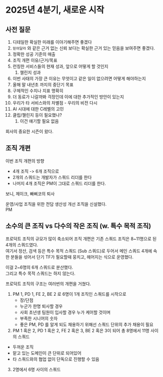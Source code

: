 # 2025년 4분기, 새로운 시작

## 사전 질문

1. 디테일한 확실한 미래를 이야기해주면 좋겠다
2. `믿어달라` 와 같은 근거 없는 신뢰 보다는 확실한 근거 있는 믿음을 보여주면 좋겠다.
3. 정확한 성공 기준의 매출
4. 조직 개편 이유/근거/목표
5. 런칭한 서비스들의 현재 성과, 앞으로 어떻게 할 것인지
   1. 챌린지 성과
6. 이번 사태의 가장 큰 이유는 무엇이고 같은 일이 없으려면 어떻게 해야하는지
7. 올해 말 내년초 까지의 중단기 목표
8. 구체적인 수치나 지표 명확히
9.  더 동료가 나갈까봐 걱정인데 이에 대한 추가적인 방안이 있는지
10. 우리가 타 서비스와의 차별점 - 우리의 비전 다시
11. AI 시대에 대한 C레벨의 고민
12. 클립/챌린지 등이 필요했나?
    1.  이건 얘기할 필요 없음

회사의 중요한 시즌이 왔다.  

## 조직 개편

이번 조직 개편의 방향

- 4개 조직 -> 6개 조직으로
- 2개의 스쿼드는 개발자가 스쿼드 리더를 한다
- 나머지 4개 조직은 PM이 그대로 스쿼드 리더를 한다.  


보니, 제이크, 빠삐코의 퇴사

운영/사업 조직을 위한 전담 생산성 개선 조직을 신설했다.  
PM

## 소수의 큰 조직 vs 다수의 작은 조직 (w. 특수 목적 조직)

프로덕트 조직의 규모가 많이 축소되어 조직 개편은 
기존 스쿼드 조직은 8~11명으로 된 4개의 스쿼드였다.  
여기서 정산, 검색 등은 특수 목적 스쿼드 (Sub 스쿼드)로 두어서 메인 스쿼드 4개에 속한 분들을 섞어서 단기 TF가 필요할때 뭉치고, 헤어지는 식으로 운영했다.  

이걸 2~6명의 6개 스쿼드로 분산했다.  
그리고 특수 목적 스쿼드는 하지 않는다.  

프로덕트 조직의 구조는 여러번의 개편을 거쳤다.  

1. PM 1, PD 1, FE 2, BE 2 로 6명이 1개 조직인 스쿼드를 시작으로
   - 장/단점
   - 누군가 한명 퇴사할 경우 
   - 사회 초년생 팀원이 입사할 경우 누가 케어할 것이며
   - 부족한 시니어의 숫자
   - 좋은 PM, PD 를 알게 되도 채용하기 위해선 스쿼드 단위의 추가 채용이 필요
2. PM 1 혹은 2, PD 1 혹은 2, FE 2 혹은 3, BE 2 혹은 3이 되어 총 8명에서 11명 사이의 스쿼드
  - 두꺼운 조직
  - 맡고 있는 도메인이 큰 단위로 되어있어
  - 타 스쿼드와의 협업 없이 단독으로 진행할 수 있음

3. 2명에서 6명 사이의 스쿼드
